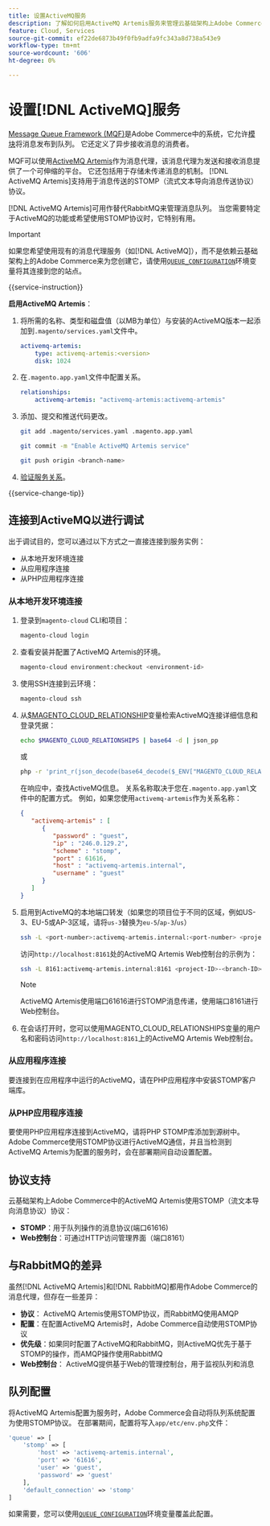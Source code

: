 ```yaml
---
title: 设置ActiveMQ服务
description: 了解如何启用ActiveMQ Artemis服务来管理云基础架构上Adobe Commerce的消息队列。
feature: Cloud, Services
source-git-commit: ef22de6873b49f0fb9adfa9fc343a8d738a543e9
workflow-type: tm+mt
source-wordcount: '606'
ht-degree: 0%

---
```


# 设置[!DNL ActiveMQ]服务

[Message Queue Framework (MQF)](https://experienceleague.adobe.com/docs/commerce-operations/configuration-guide/message-queues/message-queue-framework.html)是Adobe Commerce中的系统，它允许[模块](https://experienceleague.adobe.com/en/docs/commerce-operations/implementation-playbook/glossary#module)将消息发布到队列。 它还定义了异步接收消息的消费者。

MQF可以使用[ActiveMQ Artemis](https://activemq.apache.org/components/artemis/)作为消息代理，该消息代理为发送和接收消息提供了一个可伸缩的平台。 它还包括用于存储未传递消息的机制。 [!DNL ActiveMQ Artemis]支持用于消息传送的STOMP（流式文本导向消息传送协议）协议。

[!DNL ActiveMQ Artemis]可用作替代RabbitMQ来管理消息队列。 当您需要特定于ActiveMQ的功能或希望使用STOMP协议时，它特别有用。

>[!IMPORTANT]
>
>如果您希望使用现有的消息代理服务（如[!DNL ActiveMQ]），而不是依赖云基础架构上的Adobe Commerce来为您创建它，请使用[`QUEUE_CONFIGURATION`](../environment/variables-deploy.md#queue_configuration)环境变量将其连接到您的站点。

{{service-instruction}}

**启用ActiveMQ Artemis**：

1. 将所需的名称、类型和磁盘值（以MB为单位）与安装的ActiveMQ版本一起添加到`.magento/services.yaml`文件中。

   ```yaml
   activemq-artemis:
       type: activemq-artemis:<version>
       disk: 1024
   ```

1. 在`.magento.app.yaml`文件中配置关系。

   ```yaml
   relationships:
       activemq-artemis: "activemq-artemis:activemq-artemis"
   ```

1. 添加、提交和推送代码更改。

   ```bash
   git add .magento/services.yaml .magento.app.yaml
   ```

   ```bash
   git commit -m "Enable ActiveMQ Artemis service"
   ```

   ```bash
   git push origin <branch-name>
   ```

1. [验证服务关系](services-yaml.md#service-relationships)。

{{service-change-tip}}

## 连接到ActiveMQ以进行调试

出于调试目的，您可以通过以下方式之一直接连接到服务实例：

- 从本地开发环境连接
- 从应用程序连接
- 从PHP应用程序连接

### 从本地开发环境连接

1. 登录到`magento-cloud` CLI和项目：

   ```bash
   magento-cloud login
   ```

1. 查看安装并配置了ActiveMQ Artemis的环境。

   ```bash
   magento-cloud environment:checkout <environment-id>
   ```

1. 使用SSH连接到云环境：

   ```bash
   magento-cloud ssh
   ```

1. 从[$MAGENTO_CLOUD_RELATIONSHIP](../application/properties.md#relationships)变量检索ActiveMQ连接详细信息和登录凭据：

   ```bash
   echo $MAGENTO_CLOUD_RELATIONSHIPS | base64 -d | json_pp
   ```

   或

   ```bash
   php -r 'print_r(json_decode(base64_decode($_ENV["MAGENTO_CLOUD_RELATIONSHIPS"])));'
   ```

   在响应中，查找ActiveMQ信息。 关系名称取决于您在`.magento.app.yaml`文件中的配置方式。 例如，如果您使用`activemq-artemis`作为关系名称：

   ```json
   {
      "activemq-artemis" : [
         {
            "password" : "guest",
            "ip" : "246.0.129.2",
            "scheme" : "stomp",
            "port" : 61616,
            "host" : "activemq-artemis.internal",
            "username" : "guest"
         }
      ]
   }
   ```

1. 启用到ActiveMQ的本地端口转发（如果您的项目位于不同的区域，例如US-3、EU-5或AP-3区域，请将``us-3``替换为``eu-5``/``ap-3``/``us``）

   ```bash
   ssh -L <port-number>:activemq-artemis.internal:<port-number> <project-ID>-<branch-ID>@ssh.us.magentosite.cloud
   ```

   访问`http://localhost:8161`处的ActiveMQ Artemis Web控制台的示例为：

   ```bash
   ssh -L 8161:activemq-artemis.internal:8161 <project-ID>-<branch-ID>@ssh.us.magentosite.cloud
   ```

   >[!NOTE]
   >
   >ActiveMQ Artemis使用端口61616进行STOMP消息传递，使用端口8161进行Web控制台。

1. 在会话打开时，您可以使用MAGENTO_CLOUD_RELATIONSHIPS变量的用户名和密码访问`http://localhost:8161`上的ActiveMQ Artemis Web控制台。

### 从应用程序连接

要连接到在应用程序中运行的ActiveMQ，请在PHP应用程序中安装STOMP客户端库。

### 从PHP应用程序连接

要使用PHP应用程序连接到ActiveMQ，请将PHP STOMP库添加到源树中。 Adobe Commerce使用STOMP协议进行ActiveMQ通信，并且当检测到ActiveMQ Artemis为配置的服务时，会在部署期间自动设置配置。

## 协议支持

云基础架构上Adobe Commerce中的ActiveMQ Artemis使用STOMP（流文本导向消息协议）协议：

- **STOMP**：用于队列操作的消息协议(端口61616)
- **Web控制台**：可通过HTTP访问管理界面（端口8161）

## 与RabbitMQ的差异

虽然[!DNL ActiveMQ Artemis]和[!DNL RabbitMQ]都用作Adobe Commerce的消息代理，但存在一些差异：

- **协议**： ActiveMQ Artemis使用STOMP协议，而RabbitMQ使用AMQP
- **配置**：在配置ActiveMQ Artemis时，Adobe Commerce自动使用STOMP协议
- **优先级**：如果同时配置了ActiveMQ和RabbitMQ，则ActiveMQ优先于基于STOMP的操作，而AMQP操作使用RabbitMQ
- **Web控制台**： ActiveMQ提供基于Web的管理控制台，用于监视队列和消息

## 队列配置

将ActiveMQ Artemis配置为服务时，Adobe Commerce会自动将队列系统配置为使用STOMP协议。 在部署期间，配置将写入`app/etc/env.php`文件：

```php
'queue' => [
    'stomp' => [
        'host' => 'activemq-artemis.internal',
        'port' => '61616',
        'user' => 'guest',
        'password' => 'guest'
    ],
    'default_connection' => 'stomp'
]
```

如果需要，您可以使用[`QUEUE_CONFIGURATION`](../environment/variables-deploy.md#queue_configuration)环境变量覆盖此配置。

